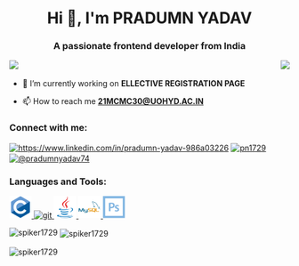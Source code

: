 <h1 align="center">Hi 👋, I'm PRADUMN YADAV</h1>
<h3 align="center">A passionate frontend developer from India</h3>
<img src="https://i.gifer.com/A7nW.mp4" style="float:right" />


<p align="left"><img src="https://c.tenor.com/i_mBpdOircwAAAAC/dead-chat-xd.gif" /></a> </p>

- 🔭 I’m currently working on **ELLECTIVE REGISTRATION PAGE**

- 📫 How to reach me **21MCMC30@UOHYD.AC.IN**

<h3 align="left">Connect with me:</h3>
<p align="left">
<a href="https://linkedin.com/in/https://www.linkedin.com/in/pradumn-yadav-986a03226" target="blank"><img align="center" src="https://raw.githubusercontent.com/rahuldkjain/github-profile-readme-generator/master/src/images/icons/Social/linked-in-alt.svg" alt="https://www.linkedin.com/in/pradumn-yadav-986a03226" height="30" width="40" /></a>
<a href="https://www.codechef.com/users/pn1729" target="blank"><img align="center" src="https://cdn.jsdelivr.net/npm/simple-icons@3.1.0/icons/codechef.svg" alt="pn1729" height="30" width="40" /></a>
<a href="https://www.hackerrank.com/@pradumnyadav74" target="blank"><img align="center" src="https://raw.githubusercontent.com/rahuldkjain/github-profile-readme-generator/master/src/images/icons/Social/hackerrank.svg" alt="@pradumnyadav74" height="30" width="40" /></a>
</p>

<h3 align="left">Languages and Tools:</h3>
<p align="left"> <a href="https://www.cprogramming.com/" target="_blank" rel="noreferrer"> <img src="https://raw.githubusercontent.com/devicons/devicon/master/icons/c/c-original.svg" alt="c" width="40" height="40"/> </a> <a href="https://git-scm.com/" target="_blank" rel="noreferrer"> <img src="https://www.vectorlogo.zone/logos/git-scm/git-scm-icon.svg" alt="git" width="40" height="40"/> </a> <a href="https://www.java.com" target="_blank" rel="noreferrer"> <img src="https://raw.githubusercontent.com/devicons/devicon/master/icons/java/java-original.svg" alt="java" width="40" height="40"/> </a> <a href="https://www.mysql.com/" target="_blank" rel="noreferrer"> <img src="https://raw.githubusercontent.com/devicons/devicon/master/icons/mysql/mysql-original-wordmark.svg" alt="mysql" width="40" height="40"/> </a> <a href="https://www.photoshop.com/en" target="_blank" rel="noreferrer"> <img src="https://raw.githubusercontent.com/devicons/devicon/master/icons/photoshop/photoshop-line.svg" alt="photoshop" width="40" height="40"/> </a> </p>

<p><img align="left" src="https://github-readme-stats.vercel.app/api/top-langs?username=spiker1729&show_icons=true&locale=en&layout=compact" alt="spiker1729" /></p>

<p>&nbsp;<img align="center" src="https://github-readme-stats.vercel.app/api?username=spiker1729&show_icons=true&locale=en" alt="spiker1729" /></p>

<p><img align="center" src="https://github-readme-streak-stats.herokuapp.com/?user=spiker1729&" alt="spiker1729" /></p>
